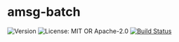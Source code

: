 # amsg-batch

![Version](https://img.shields.io/badge/version-v0.1.0--dev-pink)
![License: MIT OR Apache-2.0](https://img.shields.io/badge/license-MIT%20OR%20Apache--2.0-rebeccapurple)
[![Build Status](https://github.com/Luis-Varona/amsg-batch/actions/workflows/ci.yml/badge.svg?branch=main)](https://github.com/Luis-Varona/amsg-batch/actions/workflows/ci.yml?query=branch%3Amain)
